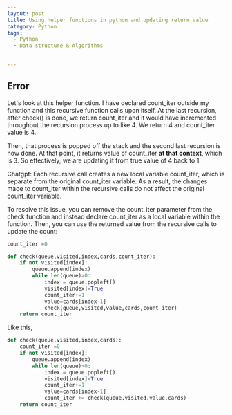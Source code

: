 ```yaml
---
layout: post
title: Using helper functions in python and updating return value
category: Python 
tags:
  - Python
  - Data structure & Algorithms

  
---
```

## Error
Let's look at this helper function. I have declared count_iter outside my
function and this recursive function calls upon itself. At the last recursion,
after check() is done, we return count_iter and it would have incremented
throughout the recursion process up to like 4. We return 4 and count_iter 
value is 4. 

Then, that process is popped off the stack and the second last recursion is 
now done. At that point, it returns value of count_iter **at that context**,
which is 3. So effectively, we are updating it from true value of 4 back to 1.

Chatgpt:
Each recursive call creates a new local variable count_iter, which is separate from the original count_iter variable. As a result, the changes made to count_iter within the recursive calls do not affect the original count_iter variable.

To resolve this issue, you can remove the count_iter parameter from the check function and instead declare count_iter as a local variable within the function. Then, you can use the returned value from the recursive calls to update the count:

```python
count_iter =0

def check(queue,visited,index,cards,count_iter):
    if not visited[index]:
        queue.append(index)
        while len(queue)>0:
            index = queue.popleft()
            visited[index]=True
            count_iter+=1
            value=cards[index-1]
            check(queue,visited,value,cards,count_iter)
    return count_iter
```

Like this, 

```python
def check(queue,visited,index,cards):
    count_iter =0
    if not visited[index]:
        queue.append(index)
        while len(queue)>0:
            index = queue.popleft()
            visited[index]=True
            count_iter+=1
            value=cards[index-1]
            count_iter += check(queue,visited,value,cards)
    return count_iter
```
